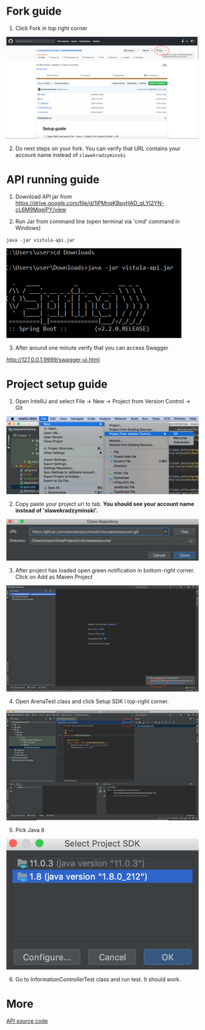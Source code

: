 # Fork guide

1. Click Fork in top right corner

![Screenshot](setup/fork.png)

2. Do next steps on your fork. You can verify that URL contains your account name instead of `slawekradzyminski`

# API running guide

1. Download API jar from https://drive.google.com/file/d/1lPMnqKBpvHAD_qLYI2YN-cL6M9MqejPY/view

2. Run Jar from command line (open terminal via 'cmd' command in Windows)

`java -jar vistula-api.jar`

![Screenshot](setup/jar.PNG)

3. After around one minute verify that you can access Swagger

http://127.0.0.1:9999/swagger-ui.html

# Project setup guide

1. Open IntelliJ and select File -> New -> Project from Version Control -> Git

![Screenshot](setup/1.png)

2. Copy paste your project url to tab. **You should see your account name instead of 'slawekradzyminski'.**

![Screenshot](setup/2.png)

3. After project has loaded open green notification in bottom-right corner. Click on Add as Maven Project

![Screenshot](setup/3.png)

4. Open ArenaTest class and click Setup SDK i top-right corner.

![Screenshot](setup/4.png)

5. Pick Java 8

![Screenshot](setup/5.png)

6. Go to InformationControllerTest class and run test. It should work.

# More

[API source code](https://github.com/slawekradzyminski/vistulasampleapi)